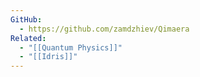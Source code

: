 ```yaml
---
GitHub:
  - https://github.com/zamdzhiev/Qimaera
Related:
  - "[[Quantum Physics]]"
  - "[[Idris]]"
---
```

